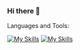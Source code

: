 ### Hi there 👋


Languages and Tools:

[![My Skills](https://skillicons.dev/icons?i=html,css,js,ts,expressjs,nodejs,figma&theme=dark)](https://skillicons.dev)
[![My Skills](https://skillicons.dev/icons?i=react,vue)](https://skillicons.dev)
